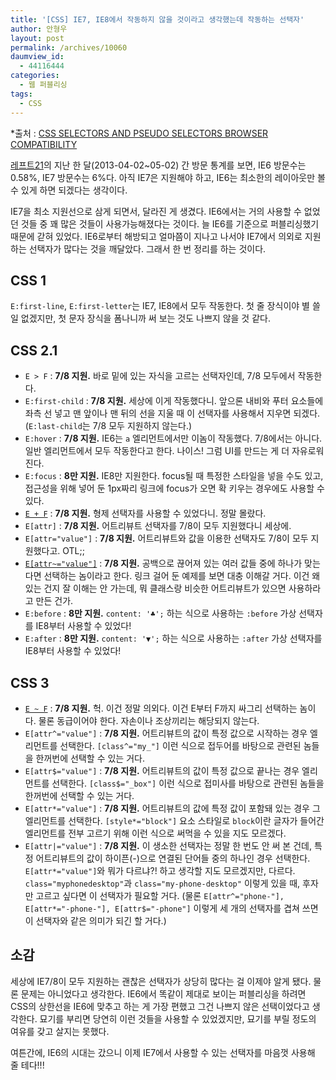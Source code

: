 ```yaml
---
title: '[CSS] IE7, IE8에서 작동하지 않을 것이라고 생각했는데 작동하는 선택자'
author: 안형우
layout: post
permalink: /archives/10060
daumview_id:
  - 44116444
categories:
  - 웹 퍼블리싱
tags:
  - CSS
---
```

*출처 : [CSS SELECTORS AND PSEUDO SELECTORS BROWSER COMPATIBILITY][1]

[레프트21][2]의 지난 한 달(2013-04-02~05-02) 간 방문 통계를 보면, IE6 방문수는 0.58%, IE7 방문수는 6%다. 아직 IE7은 지원해야 하고, IE6는 최소한의 레이아웃만 볼 수 있게 하면 되겠다는 생각이다.

IE7을 최소 지원선으로 삼게 되면서, 달라진 게 생겼다. IE6에서는 거의 사용할 수 없었던 것들 중 꽤 많은 것들이 사용가능해졌다는 것이다. 늘 IE6를 기준으로 퍼블리싱했기 때문에 갇혀 있었다. IE6로부터 해방되고 얼마쯤이 지나고 나서야 IE7에서 의외로 지원하는 선택자가 많다는 것을 깨달았다. 그래서 한 번 정리를 하는 것이다.

## CSS 1

`E:first-line`, `E:first-letter`는 IE7, IE8에서 모두 작동한다. 첫 줄 장식이야 별 쓸 일 없겠지만, 첫 문자 장식을 폼나니까 써 보는 것도 나쁘지 않을 것 같다.

## CSS 2.1

*   `E > F` : **7/8 지원.** 바로 밑에 있는 자식을 고르는 선택자인데, 7/8 모두에서 작동한다.
*   `E:first-child` : **7/8 지원.** 세상에 이게 작동했다니. 앞으론 내비와 푸터 요소들에 좌측 선 넣고 맨 앞이나 맨 뒤의 선을 지울 때 이 선택자를 사용해서 지우면 되겠다. (`E:last-child`는 7/8 모두 지원하지 않는다.)
*   `E:hover` : **7/8 지원.** IE6는 `a` 엘리먼트에서만 이놈이 작동했다. 7/8에서는 아니다. 일반 엘리먼트에서 모두 작동한다고 한다. 나이스! 그럼 UI를 만드는 게 더 자유로워진다.
*   `E:focus` : **8만 지원.** IE8만 지원한다. focus될 때 특정한 스타일을 넣을 수도 있고, 접근성을 위해 넣어 둔 1px짜리 링크에 focus가 오면 확 키우는 경우에도 사용할 수 있다.
*   [`E + F`][3] : **7/8 지원.** 형제 선택자를 사용할 수 있었다니. 정말 몰랐다.
*   `E[attr]` : **7/8 지원.** 어트리뷰트 선택자를 7/8이 모두 지원했다니 세상에.
*   `E[attr="value"]` : **7/8 지원.** 어트리뷰트와 값을 이용한 선택자도 7/8이 모두 지원했다고. OTL;;
*   [`E[attr~="value"]`][4] : **7/8 지원.** 공백으로 끊어져 있는 여러 값들 중에 하나가 맞는다면 선택하는 놈이라고 한다. 링크 걸어 둔 예제를 보면 대충 이해갈 거다. 이건 왜 있는 건지 잘 이해는 안 가는데, 뭐 클래스랑 비슷한 어트리뷰트가 있으면 사용하라고 만든 건가.
*   `E:before` : **8만 지원.** `content: '♣';` 하는 식으로 사용하는 `:before` 가상 선택자를 IE8부터 사용할 수 있었다!
*   `E:after` : **8만 지원.** `content: '▼';` 하는 식으로 사용하는 `:after` 가상 선택자를 IE8부터 사용할 수 있었다!

## CSS 3

*   [`E ~ F`][5] : **7/8 지원.** 헉. 이건 정말 의외다. 이건 E부터 F까지 싸그리 선택하는 놈이다. 물론 동급이어야 한다. 자손이나 조상끼리는 해당되지 않는다.
*   `E[attr^="value"]` : **7/8 지원.** 어트리뷰트의 값이 특정 값으로 시작하는 경우 엘리먼트를 선택한다. `[class^="my_"]` 이런 식으로 접두어를 바탕으로 관련된 놈들을 한꺼번에 선택할 수 있는 거다.
*   `E[attr$="value"]` : **7/8 지원.** 어트리뷰트의 값이 특정 값으로 끝나는 경우 엘리먼트를 선택한다. `[class$="_box"]` 이런 식으로 접미사를 바탕으로 관련된 놈들을 한꺼번에 선택할 수 있는 거다.
*   `E[attr*="value"]` : **7/8 지원.** 어트리뷰트의 값에 특정 값이 포함돼 있는 경우 그 엘리먼트를 선택한다. `[style*="block"]` 요소 스타일로 `block`이란 글자가 들어간 엘리먼트를 전부 고르기 위해 이런 식으로 써먹을 수 있을 지도 모르겠다.
*   `E[attr|="value"]` : **7/8 지원.** 이 생소한 선택자는 정말 한 번도 안 써 본 건데, 특정 어트리뷰트의 값이 하이픈(-)으로 연결된 단어들 중의 하나인 경우 선택한다. `E[attr*="value"]`와 뭐가 다르냐?! 하고 생각할 지도 모르겠지만, 다르다. `class="myphonedesktop"`과 `class="my-phone-desktop"` 이렇게 있을 때, 후자만 고르고 싶다면 이 선택자가 필요할 거다. (물론 `E[attr^="phone-"], E[attr*="-phone-"], E[attr$="-phone"]` 이렇게 세 개의 선택자를 겹쳐 쓰면 이 선택자와 같은 의미가 되긴 할 거다.)

## 소감

세상에 IE7/8이 모두 지원하는 괜찮은 선택자가 상당히 많다는 걸 이제야 알게 됐다. 물론 문제는 아니었다고 생각한다. IE6에서 똑같이 제대로 보이는 퍼블리싱을 하려면 CSS의 상한선을 IE6에 맞추고 하는 게 가장 편했고 그건 나쁘지 않은 선택이었다고 생각한다. 묘기를 부리면 당연히 이런 것들을 사용할 수 있었겠지만, 묘기를 부릴 정도의 여유를 갖고 살지는 못했다.

여튼간에, IE6의 시대는 갔으니 이제 IE7에서 사용할 수 있는 선택자를 마음껏 사용해 줄 테다!!!

 [1]: http://kimblim.dk/css-tests/selectors/
 [2]: http://left21.com
 [3]: http://kimblim.dk/css-tests/selectors/examples/preceding.html
 [4]: http://kimblim.dk/css-tests/selectors/examples/attr_name_contains.html
 [5]: http://stackoverflow.com/a/12986811/1937674